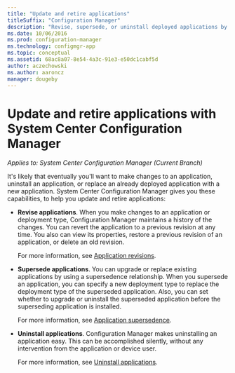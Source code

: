 ```yaml
---
title: "Update and retire applications"
titleSuffix: "Configuration Manager"
description: "Revise, supersede, or uninstall deployed applications by using System Center Configuration Manager."
ms.date: 10/06/2016
ms.prod: configuration-manager
ms.technology: configmgr-app
ms.topic: conceptual
ms.assetid: 68ac8a07-8e54-4a3c-91e3-e50dc1cabf5d
author: aczechowski
ms.author: aaroncz
manager: dougeby
---
```

# Update and retire applications with System Center Configuration Manager

*Applies to: System Center Configuration Manager (Current Branch)*


It's likely that eventually you'll want to make changes to an application, uninstall an application, or replace an already deployed application with a new application. System Center Configuration Manager gives you these capabilities, to help you update and retire applications:  

- **Revise applications**. When you make changes to an application or deployment type, Configuration Manager maintains a history of the changes. You can revert the application to a previous revision at any time. You also can view its properties, restore a previous revision of an application, or delete an old revision.  

  For more information, see [Application revisions](revise-and-supersede-applications.md#application-revisions).  

- **Supersede applications**. You can upgrade or replace existing applications by using a supersedence relationship. When you supersede an application, you can specify a new deployment type to replace the deployment type of the superseded application. Also, you can set whether to upgrade or uninstall the superseded application before the superseding application is installed.  

  For more information, see [Application supersedence](revise-and-supersede-applications.md#application-supersedence).  

- **Uninstall applications**. Configuration Manager makes uninstalling an application easy. This can be accomplished silently, without any intervention from the application or device user.  

  For more information, see [Uninstall applications](uninstall-applications.md).  
